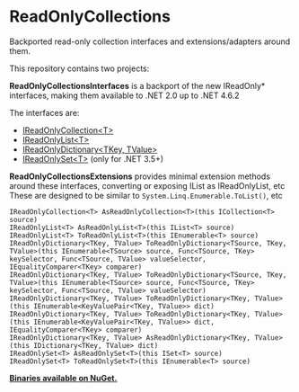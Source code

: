 ReadOnlyCollections
===================

Backported read-only collection interfaces and extensions/adapters around them.

This repository contains two projects:

**ReadOnlyCollectionsInterfaces** is a backport of the new IReadOnly* interfaces, making them available to .NET 2.0 up to .NET 4.6.2

The interfaces are:

- [IReadOnlyCollection&lt;T&gt;](http://msdn.microsoft.com/en-us/library/hh192385.aspx)
- [IReadOnlyList&lt;T&gt;](http://msdn.microsoft.com/en-us/library/hh881542.aspx)
- [IReadOnlyDictionary&lt;TKey, TValue&gt;](http://msdn.microsoft.com/en-us/library/hh136548.aspx)
- [IReadOnlySet&lt;T&gt;](https://docs.microsoft.com/en-us/dotnet/api/system.collections.generic.ireadonlyset-1) (only for .NET 3.5+)

**ReadOnlyCollectionsExtensions** provides minimal extension methods around these interfaces, converting or exposing IList<T> as IReadOnlyList<T>, etc
These are designed to be similar to `System.Linq.Enumerable.ToList()`, etc

```
IReadOnlyCollection<T> AsReadOnlyCollection<T>(this ICollection<T> source)
IReadOnlyList<T> AsReadOnlyList<T>(this IList<T> source)
IReadOnlyList<T> ToReadOnlyList<T>(this IEnumerable<T> source)
IReadOnlyDictionary<TKey, TValue> ToReadOnlyDictionary<TSource, TKey, TValue>(this IEnumerable<TSource> source, Func<TSource, TKey> keySelector, Func<TSource, TValue> valueSelector, IEqualityComparer<TKey> comparer)
IReadOnlyDictionary<TKey, TValue> ToReadOnlyDictionary<TSource, TKey, TValue>(this IEnumerable<TSource> source, Func<TSource, TKey> keySelector, Func<TSource, TValue> valueSelector)
IReadOnlyDictionary<TKey, TValue> ToReadOnlyDictionary<TKey, TValue>(this IEnumerable<KeyValuePair<TKey, TValue>> dict)
IReadOnlyDictionary<TKey, TValue> ToReadOnlyDictionary<TKey, TValue>(this IEnumerable<KeyValuePair<TKey, TValue>> dict, IEqualityComparer<TKey> comparer)
IReadOnlyDictionary<TKey, TValue> AsReadOnlyDictionary<TKey, TValue>(this IDictionary<TKey, TValue> dict)
IReadOnlySet<T> AsReadOnlySet<T>(this ISet<T> source)
IReadOnlySet<T> ToReadOnlySet<T>(this IEnumerable<T> source)
```

[**Binaries available on NuGet.**](https://nuget.org/packages?q=ReadOnlyCollection)
